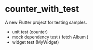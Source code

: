 # counter_with_test

A new Flutter project for testing samples.
- unit test (counter)
- mock dependency test ( fetch Album )
- widget test (MyWidget)



